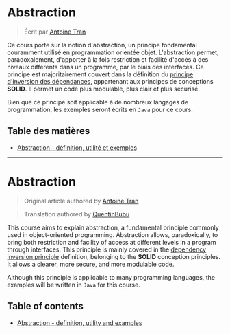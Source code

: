 # Abstraction

> Écrit par [Antoine Tran](https://github.com/Tran-Antoine)

Ce cours porte sur la notion d'abstraction, un principe fondamental couramment utilisé en programmation orientée objet. L'abstraction permet, paradoxalement, d'apporter à la fois restriction et facilité d'accès à des niveaux différents dans un programme, par le biais des interfaces. Ce principe est majoritairement couvert dans la définition du [principe d'inversion des dépendances](https://en.wikipedia.org/wiki/Dependency_inversion_principle), appartenant aux principes de conceptions **SOLID**. Il permet un code plus modulable, plus clair et plus sécurisé. <br>

Bien que ce principe soit applicable à de nombreux langages de programmation, les exemples seront écrits en `Java` pour ce cours.

## Table des matières

- [Abstraction - définition, utilité et exemples](fr/ABSTRACTION.md)

***

# Abstraction

> Original article authored by [Antoine Tran](https://github.com/Tran-Antoine)


> Translation authored by [QuentinBubu](https://github.com/QuentinBubu)


This course aims to explain abstraction, a fundamental principle commonly used in object-oriented programming. Abstraction allows, paradoxically, to bring both restriction and facility of access at different levels in a program through interfaces. This principle is mainly covered in the [dependency inversion principle](https://en.wikipedia.org/wiki/Dependency_inversion_principle) definition, belonging to the **SOLID** conception principles. It allows a clearer, more secure, and more modulable code. <br>


Although this principle is applicable to many programming languages, the examples will be written in `Java` for this course.


## Table of contents

- [Abstraction - definition, utility and examples](en/ABSTRACTION.md)
